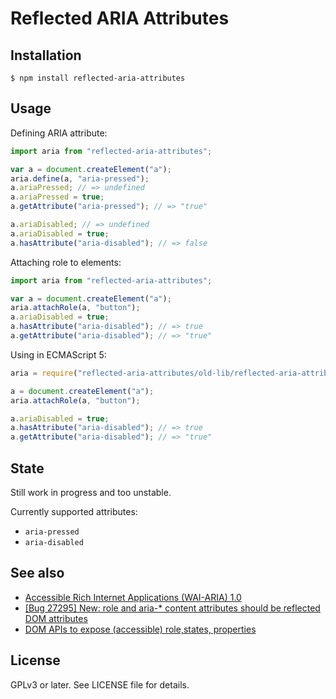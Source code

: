 Reflected ARIA Attributes
=========================

Installation
------------

    $ npm install reflected-aria-attributes

Usage
-----

Defining ARIA attribute:

```javascript
import aria from "reflected-aria-attributes";

var a = document.createElement("a");
aria.define(a, "aria-pressed");
a.ariaPressed; // => undefined
a.ariaPressed = true;
a.getAttribute("aria-pressed"); // => "true"

a.ariaDisabled; // => undefined
a.ariaDisabled = true;
a.hasAttribute("aria-disabled"); // => false
```

Attaching role to elements:

```javascript
import aria from "reflected-aria-attributes";

var a = document.createElement("a");
aria.attachRole(a, "button");
a.ariaDisabled = true;
a.hasAttribute("aria-disabled"); // => true
a.getAttribute("aria-disabled"); // => "true"
```

Using in ECMAScript 5:

```javascript
aria = require("reflected-aria-attributes/old-lib/reflected-aria-attributes");

a = document.createElement("a");
aria.attachRole(a, "button");

a.ariaDisabled = true;
a.hasAttribute("aria-disabled"); // => true
a.getAttribute("aria-disabled"); // => "true"
```

State
-----

Still work in progress and too unstable.

Currently supported attributes:

* `aria-pressed`
* `aria-disabled`

See also
--------

* [Accessible Rich Internet Applications (WAI-ARIA) 1.0](http://www.w3.org/TR/wai-aria/)
* [[Bug 27295] New: role and aria-* content attributes should be reflected DOM attributes](https://lists.w3.org/Archives/Public/public-html-admin/2014Nov/0032.html)
* [DOM APIs to expose (accessible) role,states, properties](http://discourse.specifiction.org/t/dom-apis-to-expose-accessible-role-states-properties/693)

License
-------

GPLv3 or later. See LICENSE file for details.
